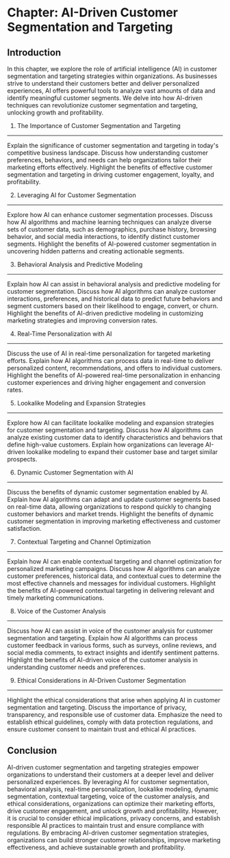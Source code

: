 Chapter: AI-Driven Customer Segmentation and Targeting
======================================================

Introduction
------------

In this chapter, we explore the role of artificial intelligence (AI) in customer segmentation and targeting strategies within organizations. As businesses strive to understand their customers better and deliver personalized experiences, AI offers powerful tools to analyze vast amounts of data and identify meaningful customer segments. We delve into how AI-driven techniques can revolutionize customer segmentation and targeting, unlocking growth and profitability.

1. The Importance of Customer Segmentation and Targeting
--------------------------------------------------------

Explain the significance of customer segmentation and targeting in today's competitive business landscape. Discuss how understanding customer preferences, behaviors, and needs can help organizations tailor their marketing efforts effectively. Highlight the benefits of effective customer segmentation and targeting in driving customer engagement, loyalty, and profitability.

2. Leveraging AI for Customer Segmentation
------------------------------------------

Explore how AI can enhance customer segmentation processes. Discuss how AI algorithms and machine learning techniques can analyze diverse sets of customer data, such as demographics, purchase history, browsing behavior, and social media interactions, to identify distinct customer segments. Highlight the benefits of AI-powered customer segmentation in uncovering hidden patterns and creating actionable segments.

3. Behavioral Analysis and Predictive Modeling
----------------------------------------------

Explain how AI can assist in behavioral analysis and predictive modeling for customer segmentation. Discuss how AI algorithms can analyze customer interactions, preferences, and historical data to predict future behaviors and segment customers based on their likelihood to engage, convert, or churn. Highlight the benefits of AI-driven predictive modeling in customizing marketing strategies and improving conversion rates.

4. Real-Time Personalization with AI
------------------------------------

Discuss the use of AI in real-time personalization for targeted marketing efforts. Explain how AI algorithms can process data in real-time to deliver personalized content, recommendations, and offers to individual customers. Highlight the benefits of AI-powered real-time personalization in enhancing customer experiences and driving higher engagement and conversion rates.

5. Lookalike Modeling and Expansion Strategies
----------------------------------------------

Explore how AI can facilitate lookalike modeling and expansion strategies for customer segmentation and targeting. Discuss how AI algorithms can analyze existing customer data to identify characteristics and behaviors that define high-value customers. Explain how organizations can leverage AI-driven lookalike modeling to expand their customer base and target similar prospects.

6. Dynamic Customer Segmentation with AI
----------------------------------------

Discuss the benefits of dynamic customer segmentation enabled by AI. Explain how AI algorithms can adapt and update customer segments based on real-time data, allowing organizations to respond quickly to changing customer behaviors and market trends. Highlight the benefits of dynamic customer segmentation in improving marketing effectiveness and customer satisfaction.

7. Contextual Targeting and Channel Optimization
------------------------------------------------

Explain how AI can enable contextual targeting and channel optimization for personalized marketing campaigns. Discuss how AI algorithms can analyze customer preferences, historical data, and contextual cues to determine the most effective channels and messages for individual customers. Highlight the benefits of AI-powered contextual targeting in delivering relevant and timely marketing communications.

8. Voice of the Customer Analysis
---------------------------------

Discuss how AI can assist in voice of the customer analysis for customer segmentation and targeting. Explain how AI algorithms can process customer feedback in various forms, such as surveys, online reviews, and social media comments, to extract insights and identify sentiment patterns. Highlight the benefits of AI-driven voice of the customer analysis in understanding customer needs and preferences.

9. Ethical Considerations in AI-Driven Customer Segmentation
------------------------------------------------------------

Highlight the ethical considerations that arise when applying AI in customer segmentation and targeting. Discuss the importance of privacy, transparency, and responsible use of customer data. Emphasize the need to establish ethical guidelines, comply with data protection regulations, and ensure customer consent to maintain trust and ethical AI practices.

Conclusion
----------

AI-driven customer segmentation and targeting strategies empower organizations to understand their customers at a deeper level and deliver personalized experiences. By leveraging AI for customer segmentation, behavioral analysis, real-time personalization, lookalike modeling, dynamic segmentation, contextual targeting, voice of the customer analysis, and ethical considerations, organizations can optimize their marketing efforts, drive customer engagement, and unlock growth and profitability. However, it is crucial to consider ethical implications, privacy concerns, and establish responsible AI practices to maintain trust and ensure compliance with regulations. By embracing AI-driven customer segmentation strategies, organizations can build stronger customer relationships, improve marketing effectiveness, and achieve sustainable growth and profitability.
